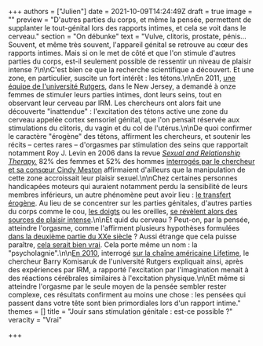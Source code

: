 +++
authors = ["Julien"]
date = 2021-10-09T14:24:49Z
draft = true
image = ""
preview = "D'autres parties du corps, et même la pensée, permettent de supplanter le tout-génital lors des rapports intimes, et cela se voit dans le cerveau."
section = "On débunke"
text = "Vulve, clitoris, prostate, pénis… Souvent, et même très souvent, l'appareil génital se retrouve au cœur des rapports intimes. Mais si on le met de côté et que l'on stimule d'autres parties du corps, est-il seulement possible de ressentir un niveau de plaisir intense ?\n\nC'est bien ce que la recherche scientifique a découvert. Et une zone, en particulier, suscite un fort intérêt : les tétons.\n\nEn 2011, [une équipe de l'université Rutgers](https://www.jsm.jsexmed.org/article/S1743-6095(15)33294-X/fulltext), dans le New Jersey, a demandé à onze femmes de stimuler leurs parties intimes, dont leurs seins, tout en observant leur cerveau par IRM. Les chercheurs ont alors fait une découverte \"inattendue\" : l'excitation des tétons active une zone du cerveau appelée cortex sensoriel génital, que l'on pensait réservée aux stimulations du clitoris, du vagin et du col de l'utérus.\n\nDe quoi confirmer le caractère \"érogène\" des tétons, affirment les chercheurs, et soutenir les récits – certes rares – d'orgasmes par stimulation des seins que rapportait notamment Roy J. Levin en 2006 dans la revue [_Sexual and Relationship Therapy._](https://www.tandfonline.com/doi/abs/10.1080/14681990600674674) 82% des femmes et 52% des hommes [interrogés par le chercheur et sa consœur Cindy Meston](https://www.jsm.jsexmed.org/article/S1743-6095(15)31341-2/fulltext) affirmaient d'ailleurs que la manipulation de cette zone accroissait leur plaisir sexuel.\n\nChez certaines personnes handicapées moteurs qui auraient notamment perdu la sensibilité de leurs membres inférieurs, un autre phénomène peut avoir lieu : [le transfert érogène](https://www.doctissimo.fr/html/sexualite/mag_2000/mag1027/se_2792_orgasme_paraplegique.htm). Au lieu de se concentrer sur les parties génitales, d'autres parties du corps comme le cou, [les doigts](https://www.huffingtonpost.co.uk/2013/04/22/rafe-biggs-quadriplegic-orgasm-thumb-pictures_n_3130545.html) ou les oreilles, [se révèlent alors des sources de plaisir intense](https://www.cairn.info/revue-dialogue-2016-2-page-65.htm).\n\nEt quid du cerveau ? Peut-on, par la pensée, atteindre l'orgasme, comme l'affirment plusieurs hypothèses formulées [dans la deuxième partie du XXe siècle](https://www.europe1.fr/societe/sexo-peut-on-avoir-un-orgasme-par-la-pensee-3980390) ? Aussi étrange que cela puisse paraître, [cela serait bien vrai](https://pubmed.ncbi.nlm.nih.gov/1580785/). Cela porte même un nom : la \"psycholagnie\".\n\n[En 2010](https://webcache.googleusercontent.com/search?q=cache:pywQTKEvK1QJ:https://www.dailymail.co.uk/femail/article-1304258/Yes-yes-yes-How-women-think-way-orgasm--help-man.html+&cd=2&hl=fr&ct=clnk&gl=fr&client=safari), interrogé [sur la chaîne américaine Lifetime](https://www.youtube.com/watch?v=yVIgiMJ1KBQ), le chercheur Barry Komisaruk de l'université Rutgers expliquait ainsi, après des expériences par IRM, a rapporté l'excitation par l'imagination menait à des réactions cérébrales similaires à l'excitation physique.\n\nEt même si atteindre l'orgasme par le seule moyen de la pensée sembler rester complexe, ces résultats confirment au moins une chose : les pensées qui passent dans votre tête sont bien primordiales lors d'un rapport intime."
themes = []
title = "Jouir sans stimulation génitale : est-ce possible ?"
veracity = "Vrai"

+++
